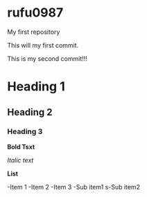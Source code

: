 # rufu0987
My first repository

This will my first commit.

This is my second commit!!!

# Heading 1
## Heading 2
### Heading 3

**Bold Tsxt**

*Italic text*

**List**

-Item 1
    -Item 2
    -Item 3
    -Sub item1
    s-Sub item2